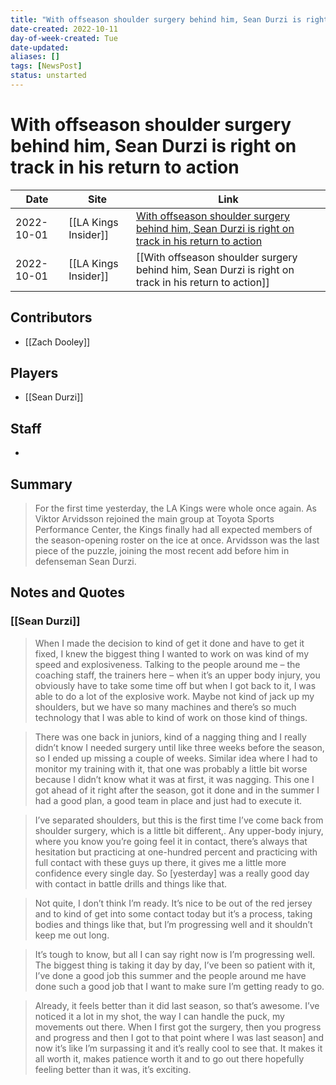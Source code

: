 ```yaml
---
title: "With offseason shoulder surgery behind him, Sean Durzi is right on track in his return to action"
date-created: 2022-10-11
day-of-week-created: Tue
date-updated: 
aliases: []
tags: [NewsPost]
status: unstarted
---
```


# With offseason shoulder surgery behind him, Sean Durzi is right on track in his return to action

Date | Site | Link
---|---|---
2022-10-01 | [[LA Kings Insider]] | [With offseason shoulder surgery behind him, Sean Durzi is right on track in his return to action](http://lakingsinsider.com/2022/10/01/with-offseason-shoulder-surgery-behind-him-sean-durzi-is-right-on-track-in-his-return-to-action/)
2022-10-01 | [[LA Kings Insider]] |  [[With offseason shoulder surgery behind him, Sean Durzi is right on track in his return to action]]


## Contributors
- [[Zach Dooley]]


## Players
- [[Sean Durzi]]


## Staff
- 


## Summary
> For the first time yesterday, the LA Kings were whole once again.
> As Viktor Arvidsson rejoined the main group at Toyota Sports Performance Center, the Kings finally had all expected members of the season-opening roster on the ice at once. Arvidsson was the last piece of the puzzle, joining the most recent add before him in defenseman Sean Durzi.


## Notes and Quotes
### [[Sean Durzi]]
> When I made the decision to kind of get it done and have to get it fixed, I knew the biggest thing I wanted to work on was kind of my speed and explosiveness. Talking to the people around me – the coaching staff, the trainers here – when it’s an upper body injury, you obviously have to take some time off but when I got back to it, I was able to do a lot of the explosive work. Maybe not kind of jack up my shoulders, but we have so many machines and there’s so much technology that I was able to kind of work on those kind of things.

> There was one back in juniors, kind of a nagging thing and I really didn’t know I needed surgery until like three weeks before the season, so I ended up missing a couple of weeks. Similar idea where I had to monitor my training with it, that one was probably a little bit worse because I didn’t know what it was at first, it was nagging. This one I got ahead of it right after the season, got it done and in the summer I had a good plan, a good team in place and just had to execute it.

> I’ve separated shoulders, but this is the first time I’ve come back from shoulder surgery, which is a little bit different,. Any upper-body injury, where you know you’re going feel it in contact, there’s always that hesitation but practicing at one-hundred percent and practicing with full contact with these guys up there, it gives me a little more confidence every single day. So \[yesterday] was a really good day with contact in battle drills and things like that.

> Not quite, I don’t think I’m ready. It’s nice to be out of the red jersey and to kind of get into some contact today but it’s a process, taking bodies and things like that, but I’m progressing well and it shouldn’t keep me out long.

> It’s tough to know, but all I can say right now is I’m progressing well. The biggest thing is taking it day by day, I’ve been so patient with it, I’ve done a good job this summer and the people around me have done such a good job that I want to make sure I’m getting ready to go.

> Already, it feels better than it did last season, so that’s awesome. I’ve noticed it a lot in my shot, the way I can handle the puck, my movements out there. When I first got the surgery, then you progress and progress and then I got to that point where I was last season] and now it’s like I’m surpassing it and it’s really cool to see that. It makes it all worth it, makes patience worth it and to go out there hopefully feeling better than it was, it’s exciting.